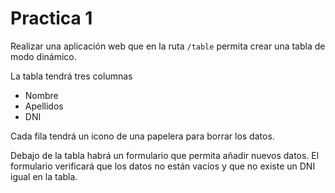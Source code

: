 # Practica 1

Realizar una aplicación web que en la ruta `/table` permita crear una tabla de modo dinámico.

La tabla tendrá tres columnas
  * Nombre
  * Apellidos
  * DNI

Cada fila tendrá un icono de una papelera para borrar los datos.

Debajo de la tabla habrá un formulario que permita añadir nuevos datos. El formulario verificará que los datos no están vacíos y que no existe un DNI igual en la tabla.